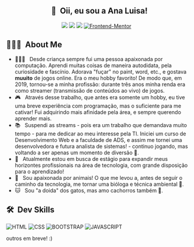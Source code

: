<h2 align="center">👋 &nbsp;Oii, eu sou a Ana Luisa! </h2>
<p align="center">
<a href="https://www.instagram.com/analufav"><img src="https://img.shields.io/badge/Instagram-E4405F?style=for-the-badge&logo=instagram&logoColor=white"/></a>
<a href="https://www.linkedin.com/in/analuisafav"><img src="https://img.shields.io/badge/LinkedIn-0077B5?style=for-the-badge&logo=linkedin&logoColor=white"/></a>
<a href="mailto:analuisafav@gmail.com"><img src="https://img.shields.io/badge/gmail-D14836?style=for-the-badge&logo=gmail&logoColor=white"/></a>
<a href="https://www.frontendmentor.io/profile/AnaLuisaFav" target="_blank"><img src="https://img.shields.io/badge/FEM%20Profile-f8f9f8?style=for-the-badge&logo=Frontend-Mentor&logoColor=black" alt="Frontend-Mentor"></a> &nbsp;&nbsp;&nbsp;

</p>

<h2> 👩🏻‍💻 &nbsp;About Me </h2>

- 👩🏻‍💻 &nbsp; Desde criança sempre fui uma pessoa apaixonada por computação. Aprendi muitas coisas de maneira autodidata, pela curiosidade e fascínio. Adorava "fuçar" no paint, word, etc., e gostava <strong>muuito</strong> de jogos online. Era o meu hobby favorito! De modo que, em 2019, tornou-se a minha profissão: durante três anos minha renda era como streamer (transmissão de conteúdos ao vivo) de jogos.
- 🎮 &nbsp; Através desse trabalho, que antes era somente um hobby, eu tive uma breve experiência com programação, mas o suficiente para me cativar! Fui adquirindo mais afinidade pela área, e sempre querendo aprender mais. <br>
- 📚 &nbsp; Suspendi as streams - pois era um trabalho que demandava muito tempo - para me dedicar ao meu interesse pela TI. Iniciei um curso de Desenvolvimento Web e a faculdade de ADS, e assim me tornei uma desenvolvedora e futura analista de sistemas! - continuo jogando, mas voltando a ser apenas um momento de diversão 🤪.
- 🎯 &nbsp; Atualmente estou em busca de estágio para expandir meus horizontes profissionais na área de tecnologia, com grande disposição para o aprendizado!
- 🦋 &nbsp; Sou apaixonada por animais! O que me levou a, antes de seguir o caminho da tecnologia, me tornar uma bióloga e técnica ambiental 💚.
- 🐱 &nbsp; Sou "a doida" dos gatos, mas amo cachorros também 🐶.

<h2> 🛠 &nbsp;Dev Skills</h2>

![HTML](https://img.shields.io/badge/HTML-239120?style=for-the-badge&logo=html5&logoColor=white)
![CSS](https://img.shields.io/badge/CSS-3498DB?&style=for-the-badge&logo=css3&logoColor=white)
![BOOTSTRAP](https://img.shields.io/badge/Bootstrap-563D7C?style=for-the-badge&logo=bootstrap&logoColor=white)
![JAVASCRIPT](https://img.shields.io/badge/JavaScript-F7DF1E?style=for-the-badge&logo=javascript&logoColor=black)

outros em breve! :)
